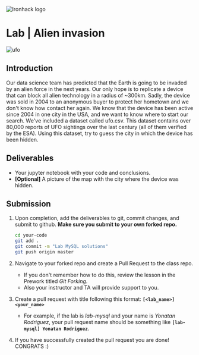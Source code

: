 ![Ironhack logo](https://i.imgur.com/1QgrNNw.png)

# Lab | Alien invasion

![ufo](https://cdn.mos.cms.futurecdn.net/9djqga9zFCiMF8QLu4saRK.jpg)

## Introduction

Our data science team has predicted that the Earth is going to be invaded by an alien force in the
next years. Our only hope is to replicate a device that can block all alien technology in a radius of
~300km. Sadly, the device was sold in 2004 to an anonymous buyer to protect her hometown and
we don't know how contact her again. We know that the device has been active since 2004 in one
city in the USA, and we want to know where to start our search.
We've included a dataset called ​ufo.csv​. This dataset contains over 80,000 reports of UFO sightings
over the last century (all of them verified by the ESA). Using this dataset, try to guess the city in
which the device has been hidden.

## Deliverables

- Your jupyter notebook with your code and conclusions.
- **[Optional]** A picture of the map with the city where the device was hidden.

## Submission

1. Upon completion, add the deliverables to git, commit changes, and submit to github. **Make sure you submit to your own forked repo.**

	```bash
	cd your-code
	git add .
	git commit -m "Lab MySQL solutions"
	git push origin master
	```

1. Navigate to your forked repo and create a Pull Request to the class repo.
	- If you don't remember how to do this, review the lesson in the Prework titled *Git Forking*.
	- Also your instructor and TA will provide support to you.

1. Create a pull request with title following this format: **`[<lab_name>] <your_name>`**
  	- For example, if the lab is *lab-mysql* and your name is *Yonatan Rodriguez*, your pull request name should be something like **`[lab-mysql] Yonatan Rodriguez`**.

1. If you have successfully created the pull request you are done!  CONGRATS :)


